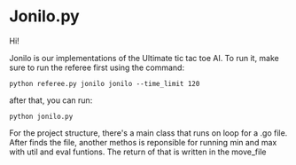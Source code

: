 # Jonilo.py

Hi!

Jonilo is our implementations of the Ultimate tic tac toe AI. To run
it, make sure to run the referee first using the command:

````
python referee.py jonilo jonilo --time_limit 120
````

after that, you can run:

````
python jonilo.py
````

For the project structure, there's a main class that runs on loop
for a .go file. After finds the file, another methos is reponsible for
running min and max with util and eval funtions. The return of that
is written in the move_file